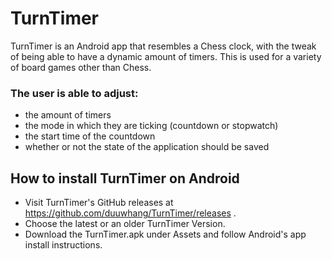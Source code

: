 # TurnTimer
TurnTimer is an Android app that resembles a Chess clock, with the tweak of being able to have a dynamic amount of timers.
This is used for a variety of board games other than Chess.

### The user is able to adjust:
- the amount of timers
- the mode in which they are ticking (countdown or stopwatch)
- the start time of the countdown
- whether or not the state of the application should be saved

## How to install TurnTimer on Android
- Visit TurnTimer's GitHub releases at https://github.com/duuwhang/TurnTimer/releases .
- Choose the latest or an older TurnTimer Version.
- Download the TurnTimer.apk under Assets and follow Android's app install instructions.
